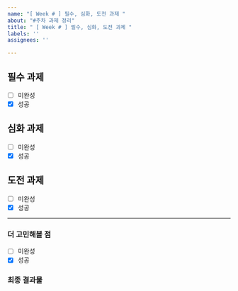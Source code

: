 ```yaml
---
name: "[ Week # ] 필수, 심화, 도전 과제 "
about: "#주차 과제 정리"
title: " [ Week # ] 필수, 심화, 도전 과제 "
labels: ''
assignees: ''

---
```


## 필수 과제
- [ ] 미완성
- [x] 성공

## 심화 과제
- [ ] 미완성
- [x] 성공

## 도전 과제
- [ ] 미완성
- [x] 성공

---
### 더 고민해볼 점
- [ ] 미완성
- [x] 성공

### 최종 결과물
